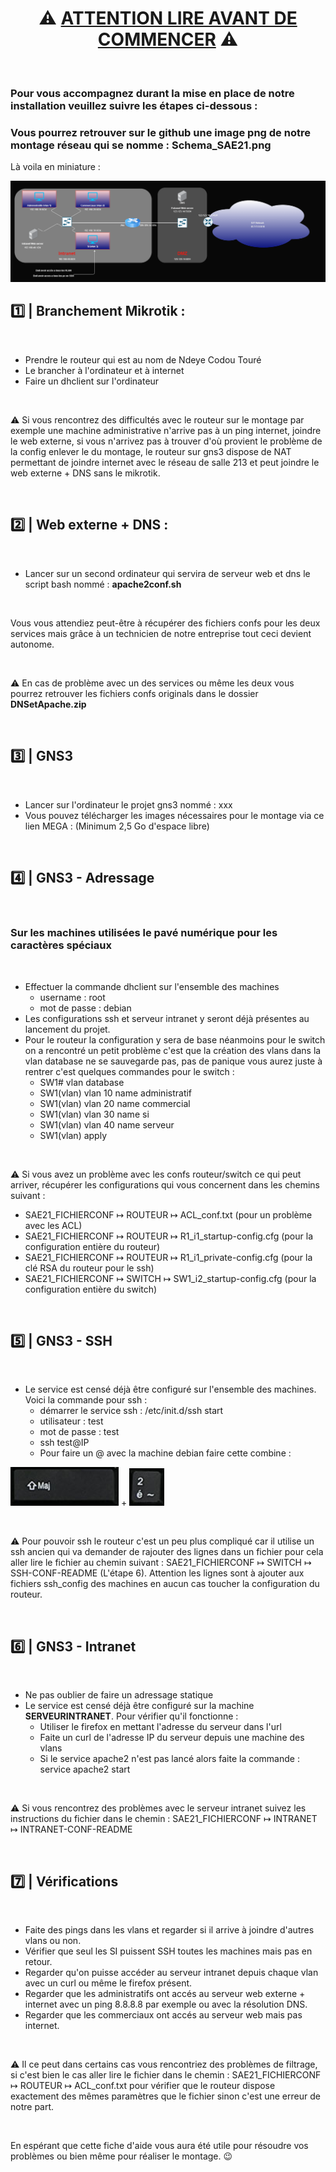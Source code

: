 # <center><b>⚠️ <u>ATTENTION LIRE AVANT DE COMMENCER</u> ⚠️</b></center>

<br />

### Pour vous accompagnez durant la mise en place de notre installation veuillez suivre les étapes ci-dessous :
### Vous pourrez retrouver sur le github une image png de notre montage réseau qui se nomme : **Schema_SAE21.png**

Là voila en miniature :

<img src="Schema_SAE21.png">

<br />

## 1️⃣ | Branchement Mikrotik :

<br />

* Prendre le routeur qui est au nom de Ndeye Codou Touré
* Le brancher à l'ordinateur et à internet
* Faire un dhclient sur l'ordinateur

<br />

⚠️ Si vous rencontrez des difficultés avec le routeur sur le montage par exemple une machine administrative n'arrive pas à un ping internet, joindre le web externe, si vous n'arrivez pas à trouver d'où provient le problème de la config enlever le du montage, le routeur sur gns3 dispose de NAT permettant de joindre internet avec le réseau de salle 213 et peut joindre le web externe + DNS sans le mikrotik.

<br />

## 2️⃣ | Web externe + DNS :

<br />

* Lancer sur un second ordinateur qui servira de serveur web et dns le script bash nommé : **apache2conf.sh**

<br />

Vous vous attendiez peut-être à récupérer des fichiers confs pour les deux services mais grâce à un technicien de notre entreprise tout ceci devient autonome.

<br />

⚠️ En cas de problème avec un des services ou même les deux vous pourrez retrouver les fichiers confs originals dans le dossier **DNSetApache.zip**

<br />

## 3️⃣ | GNS3

<br />

* Lancer sur l'ordinateur le projet gns3 nommé : xxx
* Vous pouvez télécharger les images nécessaires pour le montage via ce lien MEGA : (Minimum 2,5 Go d'espace libre)

<br />

## 4️⃣ | GNS3 - Adressage

<br />

### **Sur les machines utilisées le pavé numérique pour les caractères spéciaux**

<br />

* Effectuer la commande dhclient sur l'ensemble des machines
    * username : root
    * mot de passe : debian
* Les configurations ssh et serveur intranet y seront déjà présentes au lancement du projet.
* Pour le routeur la configuration y sera de base néanmoins pour le switch on a rencontré un petit problème c'est que la création des vlans dans la vlan database ne se sauvegarde pas, pas de panique vous aurez juste à rentrer c'est quelques commandes pour le switch :
    * SW1# vlan database
    * SW1(vlan) vlan 10 name administratif
    * SW1(vlan) vlan 20 name commercial
    * SW1(vlan) vlan 30 name si
    * SW1(vlan) vlan 40 name serveur
    * SW1(vlan) apply

<br />

⚠️ Si vous avez un problème avec les confs routeur/switch ce qui peut arriver, récupérer les configurations qui vous concernent dans les chemins suivant : 
* SAE21_FICHIERCONF ↦ ROUTEUR ↦ ACL_conf.txt (pour un problème avec les ACL) 
* SAE21_FICHIERCONF ↦ ROUTEUR ↦ R1_i1_startup-config.cfg (pour la configuration entière du routeur) 
* SAE21_FICHIERCONF ↦ ROUTEUR ↦ R1_i1_private-config.cfg (pour la clé RSA du routeur pour le ssh) 
* SAE21_FICHIERCONF ↦ SWITCH ↦ SW1_i2_startup-config.cfg (pour la configuration entière du switch)

<br />

## 5️⃣ | GNS3 - SSH

<br />

* Le service est censé déjà être configuré sur l'ensemble des machines. Voici la commande pour ssh :
    * démarrer le service ssh : /etc/init.d/ssh start
    * utilisateur : test
    * mot de passe : test
    * ssh test@IP
    * Pour faire un @ avec la machine debian faire cette combine :

<img src="/MARKDOWN_IMG/MAJ.png"> + <img src="/MARKDOWN_IMG/2.png">

<br />

⚠️ Pour pouvoir ssh le routeur c'est un peu plus compliqué car il utilise un ssh ancien qui va demander de rajouter des lignes dans un fichier pour cela aller lire le fichier au chemin suivant : SAE21_FICHIERCONF ↦ SWITCH ↦ SSH-CONF-README (L'étape 6).
Attention les lignes sont à ajouter aux fichiers ssh_config des machines en aucun cas toucher la configuration du routeur.

<br />

## 6️⃣ | GNS3 - Intranet

<br />

* Ne pas oublier de faire un adressage statique
* Le service est censé déjà être configuré sur la machine **SERVEURINTRANET**. Pour vérifier qu'il fonctionne :
    * Utiliser le firefox en mettant l'adresse du serveur dans l'url
    * Faite un curl de l'adresse IP du serveur depuis une machine des vlans
    * Si le service apache2 n'est pas lancé alors faite la commande : service apache2 start

<br />

⚠️ Si vous rencontrez des problèmes avec le serveur intranet suivez les instructions du fichier dans le chemin : SAE21_FICHIERCONF ↦ INTRANET ↦ INTRANET-CONF-README

<br />

## 7️⃣ | Vérifications

<br />

* Faite des pings dans les vlans et regarder si il arrive à joindre d'autres vlans ou non.
* Vérifier que seul les SI puissent SSH toutes les machines mais pas en retour.
* Regarder qu'on puisse accéder au serveur intranet depuis chaque vlan avec un curl ou même le firefox présent.
* Regarder que les administratifs ont accés au serveur web externe + internet avec un ping 8.8.8.8 par exemple ou avec la résolution DNS.
* Regarder que les commerciaux ont accés au serveur web mais pas internet.

<br />

⚠️ Il ce peut dans certains cas vous rencontriez des problèmes de filtrage, si c'est bien le cas aller lire le fichier dans le chemin : SAE21_FICHIERCONF ↦ ROUTEUR ↦ ACL_conf.txt pour vérifier que le routeur dispose exactement des mêmes paramètres que le fichier sinon c'est une erreur de notre part.

<br />

En espérant que cette fiche d'aide vous aura été utile pour résoudre vos problèmes ou bien même pour réaliser le montage. 😉


